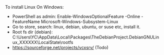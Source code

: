 To install Linux On Windows:
* PowerShell as admin: Enable-WindowsOptionalFeature -Online -FeatureName Microsoft-Windows-Subsystem-Linux
* Go to store, search: linux, debian, ubuntu, or suse etc, install it.
* Root fs dir (debian): C:\Users\YC\AppData\Local\Packages\TheDebianProject.DebianGNULinux_XXXXXX\LocalState\rootfs
* https://sourceforge.net/projects/vcxsrv/ (Todo)